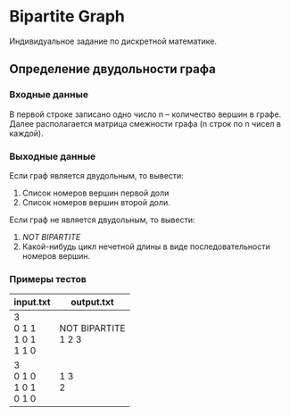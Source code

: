# Bipartite Graph
Индивидуальное задание по дискретной математике.

## Определение двудольности графа

### Входные данные 
В первой строке записано одно число n – количество вершин в графе.<br>
Далее располагается матрица смежности графа (n строк по n чисел в каждой).

### Выходные данные

Если граф является двудольным, то вывести:
1. Список номеров вершин первой доли
2. Список номеров вершин второй доли. 


Если граф не является двудольным, то вывести:
1. *NOT BIPARTITE*
2. Какой-нибудь цикл нечетной длины в виде последовательности номеров вершин.

### Примеры тестов
| input.txt | output.txt |
|---|---|
| 3<br>0 1 1<br>1 0 1<br>1 1 0 | NOT BIPARTITE<br>1 2 3 |
| 3<br>0 1 0<br>1 0 1<br>0 1 0 | 1 3<br>2 |
